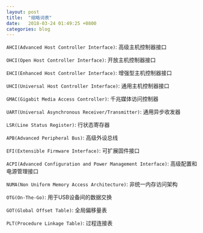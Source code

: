 ```yaml
---
layout: post
title:  "缩略词表"
date:   2018-03-24 01:49:25 +0800
categories: blog 
---
```

`AHCI(Advanced Host Controller Interface)`: 高级主机控制器接口

`OHCI(Open Host Controller Interface)`: 开放主机控制器接口

`EHCI(Enhanced Host Controller Interface)`: 增强型主机控制器接口

`UHCI(Universal Host Controller Interface)`: 通用主机控制器接口

`GMAC(Gigabit Media Access Controller)`: 千兆媒体访问控制器

`UART(Universal Asynchronous Receiver/Transmitter)`: 通用异步收发器

`LSR(Line Status Register)`: 行状态寄存器

`APB(Advanced Peripheral Bus)`: 高级外设总线

`EFI(Extensible Firmware Interface)`: 可扩展固件接口

`ACPI(Advanced Configuration and Power Management Interface)`: 高级配置和电源管理接口

`NUMA(Non Uniform Memory Access Architecture)`: 非统一内存访问架构

`OTG(On-The-Go)`: 用于USB设备间的数据交换

`GOT(Global Offset Table)`: 全局偏移量表

`PLT(Procedure Linkage Table)`: 过程连接表

